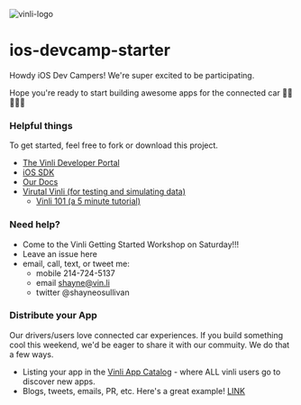 ![vinli-logo](http://launchdfw.com/wp-content/uploads/2014/09/vinli-logo-single-color-1.png)

# ios-devcamp-starter

Howdy iOS Dev Campers! We're super excited to be participating.

Hope you're ready to start building awesome apps for the connected car 🚗🚗🚗🚗🎉

### Helpful things

To get started, feel free to fork or download this project.

- [The Vinli Developer Portal](http://dev.vin.li)
- [iOS SDK](https://github.com/vinli/ios-net)
- [Our Docs](http://docs.vin.li)
- [Virutal Vinli (for testing and simulating data)](http://blog.vin.li/tag/virtual-vinli)
  - [Vinli 101 (a 5 minute tutorial)](http://bit.ly/vinli101)

### Need help?

- Come to the Vinli Getting Started Workshop on Saturday!!!
- Leave an issue here
- email, call, text, or tweet me:
  - mobile 214-724-5137
  - email shayne@vin.li
  - twitter @shayneosullivan

### Distribute your App
Our drivers/users love connected car experiences. If you build something cool this weekend, we'd be eager to share it with our commuity. We do that a few ways.
- Listing your app in the [Vinli App Catalog](http://bit.ly/vinli-apps) - where ALL vinli users go to discover new apps.
- Blogs, tweets, emails, PR, etc. Here's a great example! [LINK](http://bit.ly/vl-july-apps)
  

